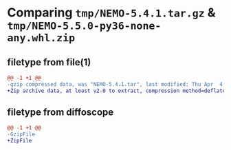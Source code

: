 # Comparing `tmp/NEMO-5.4.1.tar.gz` & `tmp/NEMO-5.5.0-py36-none-any.whl.zip`

## filetype from file(1)

```diff
@@ -1 +1 @@
-gzip compressed data, was "NEMO-5.4.1.tar", last modified: Thu Apr  4 15:56:30 2024, max compression
+Zip archive data, at least v2.0 to extract, compression method=deflate
```

## filetype from diffoscope

```diff
@@ -1 +1 @@
-GzipFile
+ZipFile
```

